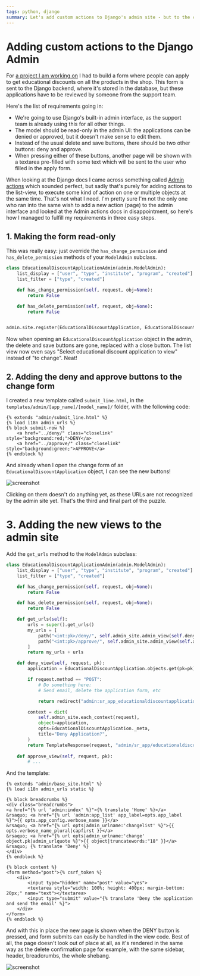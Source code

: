 ```yaml
---
tags: python, django
summary: Let's add custom actions to Django's admin site - but to the change form, not the list view.
---
```


# Adding custom actions to the Django Admin

For [a project I am working on](https://www.soundradix.com) I had to build a form where people can apply to get educational discounts on all the products in the shop. This form is sent to the Django backend, where it's stored in the database, but these applications have to be reviewed by someone from the support team.

Here's the list of requirements going in:

- We're going to use Django's built-in admin interface, as the support team is already using this for all other things.
- The model should be read-only in the admin UI: the applications can be denied or approved, but it doesn't make sense to edit them.
- Instead of the usual delete and save buttons, there should be two other buttons: deny and approve.
- When pressing either of these buttons, another page will be shown with a textarea pre-filled with some text which will be sent to the user who filled in the apply form.

When looking at the Django docs I came across something called [Admin actions](https://docs.djangoproject.com/en/4.2/ref/contrib/admin/actions/) which sounded perfect, but sadly that's purely for adding actions to the list-view, to execute some kind of action on one or multiple objects at the same time. That's not what I need. I'm pretty sure I'm not the only one who ran into the same wish to add a new action (page) to the admin interface and looked at the Admin actions docs in disappointment, so here's how I managed to fulfill my requirements in three easy steps.

## 1. Making the form read-only

This was really easy: just override the `has_change_permission` and `has_delete_permission` methods of your `ModelAdmin` subclass.

``` python
class EducationalDiscountApplicationAdmin(admin.ModelAdmin):
    list_display = ["user", "type", "institute", "program", "created"]
    list_filter = ["type", "created"]

    def has_change_permission(self, request, obj=None):
        return False

    def has_delete_permission(self, request, obj=None):
        return False


admin.site.register(EducationalDiscountApplication, EducationalDiscountApplicationAdmin)
```

Now when opening an `EducationalDiscountApplication` object in the admin, the delete and save buttons are gone, replaced with a close button. The list view now even says "Select educational discount application to view" instead of "to change". Neat!

## 2. Adding the deny and approve buttons to the change form

I created a new template called `submit_line.html`, in the `templates/admin/[app_name]/[model_name]/` folder, with the following code:

```
{% extends "admin/submit_line.html" %}
{% load i18n admin_urls %}
{% block submit-row %}
    <a href="../deny/" class="closelink" style="background:red;">DENY</a>
    <a href="../approve/" class="closelink" style="background:green;">APPROVE</a>
{% endblock %}
```

And already when I open the change form of an `EducationalDiscountApplication` object, I can see the new buttons! 

![screenshot](/articles/images/django-admin-actions-1.png)

Clicking on them doesn't do anything yet, as these URLs are not recognized by the admin site yet. That's the third and final part of the puzzle.

# 3. Adding the new views to the admin site

Add the `get_urls` method to the `ModelAdmin` subclass:

``` python
class EducationalDiscountApplicationAdmin(admin.ModelAdmin):
    list_display = ["user", "type", "institute", "program", "created"]
    list_filter = ["type", "created"]

    def has_change_permission(self, request, obj=None):
        return False

    def has_delete_permission(self, request, obj=None):
        return False

    def get_urls(self):
        urls = super().get_urls()
        my_urls = [
            path("<int:pk>/deny/", self.admin_site.admin_view(self.deny_view)),
            path("<int:pk>/approve/", self.admin_site.admin_view(self.approve_view)),
        ]
        return my_urls + urls

    def deny_view(self, request, pk):
        application = EducationalDiscountApplication.objects.get(pk=pk)

        if request.method == "POST":
            # Do something here:
            # Send email, delete the application form, etc

            return redirect("admin:sr_app_educationaldiscountapplication_changelist")

        context = dict(
            self.admin_site.each_context(request),
            object=application,
            opts=EducationalDiscountApplication._meta,
            title="Deny Application?",
        )
        return TemplateResponse(request, "admin/sr_app/educationaldiscountapplication/deny_application.html", context)
        
    def approve_view(self, request, pk):
        # ...
````

And the template:

```
{% extends "admin/base_site.html" %}
{% load i18n admin_urls static %}

{% block breadcrumbs %}
<div class="breadcrumbs">
<a href="{% url 'admin:index' %}">{% translate 'Home' %}</a>
&rsaquo; <a href="{% url 'admin:app_list' app_label=opts.app_label %}">{{ opts.app_config.verbose_name }}</a>
&rsaquo; <a href="{% url opts|admin_urlname:'changelist' %}">{{ opts.verbose_name_plural|capfirst }}</a>
&rsaquo; <a href="{% url opts|admin_urlname:'change' object.pk|admin_urlquote %}">{{ object|truncatewords:"18" }}</a>
&rsaquo; {% translate 'Deny' %}
</div>
{% endblock %}

{% block content %}
<form method="post">{% csrf_token %}
    <div>
        <input type="hidden" name="post" value="yes">
        <textarea style="width: 100%; height: 400px; margin-bottom: 20px;" name="text"></textarea>
        <input type="submit" value="{% translate 'Deny the application and send the email' %}">
    </div>
</form>
{% endblock %}
```

And with this in place the new page is shown when the DENY button is pressed, and form submits can easily be handled in the view code. Best of all, the page doesn't look out of place at all, as it's rendered in the same way as the delete confirmation page for example, with the same sidebar, header, breadcrumbs, the whole shebang.

![screenshot](/articles/images/django-admin-actions-2.png)